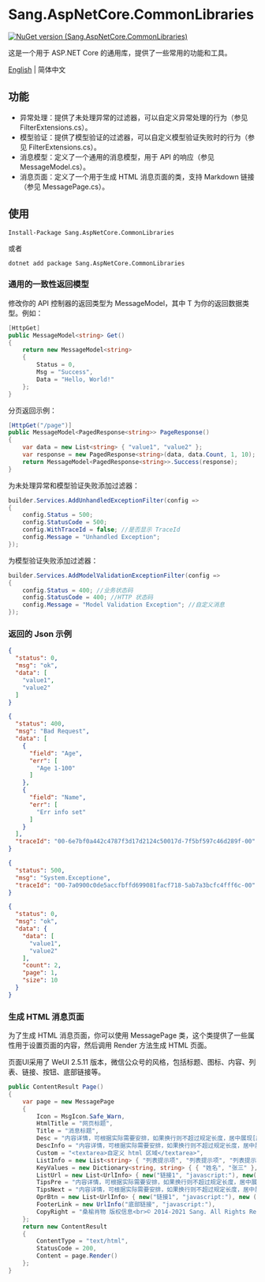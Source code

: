 ﻿# Sang.AspNetCore.CommonLibraries

[![NuGet version (Sang.AspNetCore.CommonLibraries)](https://img.shields.io/nuget/v/Sang.AspNetCore.CommonLibraries.svg?style=flat-square)](https://www.nuget.org/packages/Sang.AspNetCore.CommonLibraries/)

这是一个用于 ASP.NET Core 的通用库，提供了一些常用的功能和工具。

[English](./README.md) | 简体中文

## 功能

- 异常处理：提供了未处理异常的过滤器，可以自定义异常处理的行为（参见 FilterExtensions.cs）。
- 模型验证：提供了模型验证的过滤器，可以自定义模型验证失败时的行为（参见 FilterExtensions.cs）。
- 消息模型：定义了一个通用的消息模型，用于 API 的响应（参见 MessageModel.cs）。
- 消息页面：定义了一个用于生成 HTML 消息页面的类，支持 Markdown 链接（参见 MessagePage.cs）。

## 使用

```
Install-Package Sang.AspNetCore.CommonLibraries
```

或者

```
dotnet add package Sang.AspNetCore.CommonLibraries

```


### 通用的一致性返回模型

修改你的 API 控制器的返回类型为 MessageModel<T>，其中 T 为你的返回数据类型。例如：

```csharp
[HttpGet]
public MessageModel<string> Get()
{
	return new MessageModel<string>
	{
		Status = 0,
		Msg = "Success",
		Data = "Hello, World!"
	};
}
```

分页返回示例：

```csharp
[HttpGet("/page")]
public MessageModel<PagedResponse<string>> PageResponse()
{
    var data = new List<string> { "value1", "value2" };
    var response = new PagedResponse<string>(data, data.Count, 1, 10);
    return MessageModel<PagedResponse<string>>.Success(response);
}
```

为未处理异常和模型验证失败添加过滤器：

```csharp
builder.Services.AddUnhandledExceptionFilter(config =>
{
    config.Status = 500;
    config.StatusCode = 500;
    config.WithTraceId = false; //是否显示 TraceId
    config.Message = "Unhandled Exception";
});
```

为模型验证失败添加过滤器：

```csharp
builder.Services.AddModelValidationExceptionFilter(config =>
{
	config.Status = 400; //业务状态码
	config.StatusCode = 400; //HTTP 状态码
    config.Message = "Model Validation Exception"; //自定义消息
});
```

### 返回的 Json 示例

```json
{
  "status": 0,
  "msg": "ok",
  "data": [
    "value1",
    "value2"
  ]
}
```

```json
{
  "status": 400,
  "msg": "Bad Request",
  "data": [
    {
      "field": "Age",
      "err": [
        "Age 1-100"
      ]
    },
    {
      "field": "Name",
      "err": [
        "Err info set"
      ]
    }
  ],
  "traceId": "00-6e7bf0a442c4787f3d17d2124c50017d-7f5bf597c46d289f-00"
}
```

```json
{
  "status": 500,
  "msg": "System.Exceptione",
  "traceId": "00-7a0900c0de5accfbffd699081facf718-5ab7a3bcfc4fff6c-00"
}
```


```json
{
  "status": 0,
  "msg": "ok",
  "data": {
    "data": [
      "value1",
      "value2"
    ],
    "count": 2,
    "page": 1,
    "size": 10
  }
}
```


### 生成 HTML 消息页面

为了生成 HTML 消息页面，你可以使用 MessagePage 类，这个类提供了一些属性用于设置页面的内容，然后调用 Render 方法生成 HTML 页面。

页面UI采用了 WeUI 2.5.11 版本，微信公众号的风格，包括标题、图标、内容、列表、链接、按钮、底部链接等。

```csharp
public ContentResult Page()
{
    var page = new MessagePage
    {
        Icon = MsgIcon.Safe_Warn,
        HtmlTitle = "网页标题",
        Title = "消息标题",
        Desc = "内容详情，可根据实际需要安排，如果换行则不超过规定长度，居中展现[超链接支持](http://www.baidu.com)",
        DescInfo = "内容详情，可根据实际需要安排，如果换行则不超过规定长度，居中展现",
        Custom = "<textarea>自定义 html 区域</textarea>",
        ListInfo = new List<string> { "列表提示项", "列表提示项", "列表提示项" },
        KeyValues = new Dictionary<string, string> { { "姓名", "张三" }, { "微信号", "123" } },
        ListUrl = new List<UrlInfo> { new("链接1", "javascript:"), new("链接2", "javascript:") },
        TipsPre = "内容详情，可根据实际需要安排，如果换行则不超过规定长度，居中展现[超链接支持](http://www.baidu.com)",
        TipsNext = "内容详情，可根据实际需要安排，如果换行则不超过规定长度，居中展现[超链接支持](http://www.baidu.com)",
        OprBtn = new List<UrlInfo> { new("链接1", "javascript:"), new ("链接2", "javascript:", "default") },
        FooterLink = new UrlInfo("底部链接", "javascript:"),
        CopyRight = "桑榆肖物 版权信息<br>© 2014-2021 Sang. All Rights Reserved."
    };
    return new ContentResult
    {
        ContentType = "text/html",
        StatusCode = 200,
        Content = page.Render()
    };
}
```